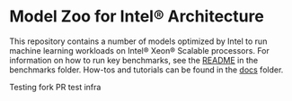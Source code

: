 # Model Zoo for Intel® Architecture

This repository contains a number of models optimized by Intel to run machine
learning workloads on Intel® Xeon® Scalable processors. For information on
how to run key benchmarks, see the [README](/benchmarks)
in the benchmarks folder. How-tos and tutorials can be found in the [docs](/docs) folder.

Testing fork PR test infra

